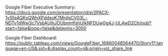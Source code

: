 Google Fiber Executive Summary: 
<https://docs.google.com/presentation/d/e/2PACX-1vSfq4QKsQWnXPddxoK7MrdgCV03I_-NDTv1dWw3c7VsbAUjhJOUbnmflshUIkNFDUw0g4J-UL4wD2Ch/pub?start=false&loop=false&delayms=3000>

Google Fiber Dashboard: 
<https://public.tableau.com/views/GoogleFiber_16860048564470/Story1?:language=en-US&:sid=&:display_count=n&:origin=viz_share_link>
